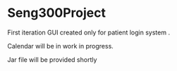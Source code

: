 # Seng300Project



First iteration GUI created only for patient login system .

Calendar will be in work in progress.

Jar file will be provided shortly
